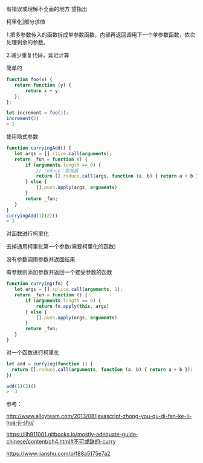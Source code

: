 有错误或理解不全面的地方 望指出

柯里化|部分求值

1.把多参数传入的函数拆成单参数函数，内部再返回调用下一个单参数函数，依次处理剩余的参数。

2.减少重复代码，延迟计算




 简单的

 ```javascript
function foo(x) {
    return function (y) {
        return x + y;
    };
};

let increment = foo(1);
increment(2)
> 3
```


 使用隐式参数
 ```javascript
function curryingAdd() {
    let args = [].slice.call(arguments);
    return _fun = function () {
        if (arguments.length == 0) {
            // reduce：累加器
            return [].reduce.call(args, function (a, b) { return a + b });
        } else {
            [].push.apply(args, arguments)
        }
        return _fun;
    }
}
curryingAdd(1)(2)()
> 3
```




 对函数进行柯里化
 
 去掉通用柯里化第一个参数(需要柯里化的函数)
 
 没有参数调用参数并返回结果
 
 有参数则添加参数并返回一个接受参数的函数
 ```javascript
function currying(fn) {
    let args = [].splice.call(arguments, 1);
    return _fun = function () {
        if (arguments.length == 0) {
            return fn.apply(this, args)
        } else {
            [].push.apply(args, arguments)
        }
        return _fun;
    }
}
 ```

对一个函数进行柯里化
  ```javascript
let add = currying(function () {
    return [].reduce.call(arguments, function (a, b) { return a + b });
})

add(1)(2)()
>  3
 ```


参考：

http://www.alloyteam.com/2013/08/javascript-zhong-you-qu-di-fan-ke-li-hua-ji-shu/

https://llh911001.gitbooks.io/mostly-adequate-guide-chinese/content/ch4.html#不可或缺的-curry

https://www.jianshu.com/p/f88a5175e7a2






